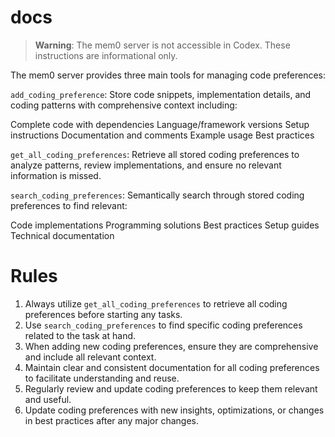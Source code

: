 # docs

> **Warning**: The mem0 server is not accessible in Codex. These instructions are informational only.

The mem0 server provides three main tools for managing code preferences:

`add_coding_preference`: Store code snippets, implementation details, and coding patterns with comprehensive context including:

Complete code with dependencies
Language/framework versions
Setup instructions
Documentation and comments
Example usage
Best practices

`get_all_coding_preferences`: Retrieve all stored coding preferences to analyze patterns, review implementations, and ensure no relevant information is missed.

`search_coding_preferences`: Semantically search through stored coding preferences to find relevant:

Code implementations
Programming solutions
Best practices
Setup guides
Technical documentation

# Rules
1. Always utilize `get_all_coding_preferences` to retrieve all coding preferences before starting any tasks.
2. Use `search_coding_preferences` to find specific coding preferences related to the task at hand.
3. When adding new coding preferences, ensure they are comprehensive and include all relevant context.
4. Maintain clear and consistent documentation for all coding preferences to facilitate understanding and reuse.
5. Regularly review and update coding preferences to keep them relevant and useful.
6. Update coding preferences with new insights, optimizations, or changes in best practices after any major changes.

